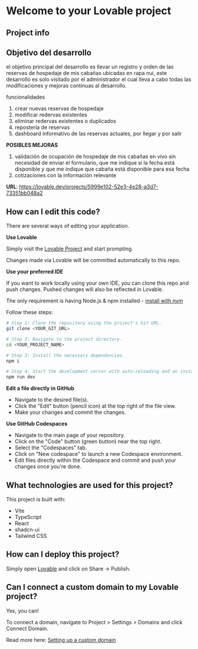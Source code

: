 # Welcome to your Lovable project

## Project info


## Objetivo del desarrollo

el objetivo principal del desarrollo es llevar un registro y orden de las reservas de hospedaje de mis cabañas ubicadas en rapa nui, este desarrollo es solo visitado por el administrador el cual lleva a cabo todas las modificaciones y mejoras continuas al desarrollo.

funcionalidades
1. crear nuevas reservas de hospedaje
2. modificar redervas existentes
3. eliminar redervas existentes o duplicados
4. repostería de reservas
5. dashboard informativo de las reservas actuales, por llegar y por salir

**POSIBLES MEJORAS**
1. validación de ocupación de hospedaje de mis cabañas en vivo sin necesidad de enviar el formulario, que me indique si la fecha está disponible y que me indique que cabaña está disponible para esa fecha
2. cotizaciones con la información relevante

**URL**: https://lovable.dev/projects/5999e102-52e3-4e28-a3d7-73351bb048a2

## How can I edit this code?

There are several ways of editing your application.

**Use Lovable**

Simply visit the [Lovable Project](https://lovable.dev/projects/5999e102-52e3-4e28-a3d7-73351bb048a2) and start prompting.

Changes made via Lovable will be committed automatically to this repo.

**Use your preferred IDE**

If you want to work locally using your own IDE, you can clone this repo and push changes. Pushed changes will also be reflected in Lovable.

The only requirement is having Node.js & npm installed - [install with nvm](https://github.com/nvm-sh/nvm#installing-and-updating)

Follow these steps:

```sh
# Step 1: Clone the repository using the project's Git URL.
git clone <YOUR_GIT_URL>

# Step 2: Navigate to the project directory.
cd <YOUR_PROJECT_NAME>

# Step 3: Install the necessary dependencies.
npm i

# Step 4: Start the development server with auto-reloading and an instant preview.
npm run dev
```

**Edit a file directly in GitHub**

- Navigate to the desired file(s).
- Click the "Edit" button (pencil icon) at the top right of the file view.
- Make your changes and commit the changes.

**Use GitHub Codespaces**

- Navigate to the main page of your repository.
- Click on the "Code" button (green button) near the top right.
- Select the "Codespaces" tab.
- Click on "New codespace" to launch a new Codespace environment.
- Edit files directly within the Codespace and commit and push your changes once you're done.

## What technologies are used for this project?

This project is built with:

- Vite
- TypeScript
- React
- shadcn-ui
- Tailwind CSS

## How can I deploy this project?

Simply open [Lovable](https://lovable.dev/projects/5999e102-52e3-4e28-a3d7-73351bb048a2) and click on Share -> Publish.

## Can I connect a custom domain to my Lovable project?

Yes, you can!

To connect a domain, navigate to Project > Settings > Domains and click Connect Domain.

Read more here: [Setting up a custom domain](https://docs.lovable.dev/tips-tricks/custom-domain#step-by-step-guide)

